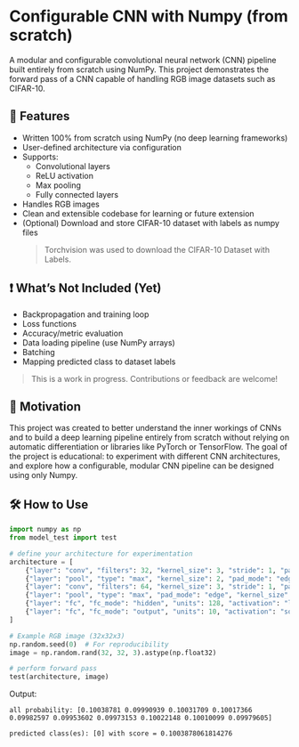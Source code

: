 # Configurable CNN with Numpy (from scratch)

A modular and configurable convolutional neural network (CNN) pipeline built entirely from scratch using NumPy. This project demonstrates the forward pass of a CNN capable of handling RGB image datasets such as CIFAR-10. 

## 🚀 Features

- Written 100% from scratch using NumPy (no deep learning frameworks)
- User-defined architecture via configuration
- Supports:
  - Convolutional layers
  - ReLU activation
  - Max pooling
  - Fully connected layers
- Handles RGB images
- Clean and extensible codebase for learning or future extension
- (Optional) Download and store CIFAR-10 dataset with labels as numpy files
  > Torchvision was used to download the CIFAR-10 Dataset with Labels.

## ❗ What’s Not Included (Yet)

- Backpropagation and training loop
- Loss functions
- Accuracy/metric evaluation
- Data loading pipeline (use NumPy arrays)
- Batching
- Mapping predicted class to dataset labels

> This is a work in progress. Contributions or feedback are welcome!

## 🧠 Motivation

This project was created to better understand the inner workings of CNNs and to build a deep learning pipeline entirely from scratch without relying on automatic differentiation or libraries like PyTorch or TensorFlow. The goal of the project is educational: to experiment with different CNN architectures, and explore how a configurable, modular CNN pipeline can be designed using only Numpy.

## 🛠️ How to Use

```python
import numpy as np
from model_test import test

# define your architecture for experimentation
architecture = [
    {"layer": "conv", "filters": 32, "kernel_size": 3, "stride": 1, "padding": 1, "pad_mode": "edge", "activation": "leaky_relu"},    
    {"layer": "pool", "type": "max", "kernel_size": 2, "pad_mode": "edge", "stride": 1},   
    {"layer": "conv", "filters": 64, "kernel_size": 3, "stride": 1, "pad_mode": "edge", "padding": 1, "activation": "leaky_relu"},
    {"layer": "pool", "type": "max", "pad_mode": "edge", "kernel_size": 2},
    {"layer": "fc", "fc_mode": "hidden", "units": 128, "activation": "leaky_relu", "activation_constant": 0.01},
    {"layer": "fc", "fc_mode": "output", "units": 10, "activation": "softmax"},
]

# Example RGB image (32x32x3)
np.random.seed(0)  # For reproducibility
image = np.random.rand(32, 32, 3).astype(np.float32)

# perform forward pass
test(architecture, image)
```
Output:

```
all probability: [0.10038781 0.09990939 0.10031709 0.10017366 0.09982597 0.09953602 0.09973153 0.10022148 0.10010099 0.09979605]

predicted class(es): [0] with score = 0.1003878061814276
```
